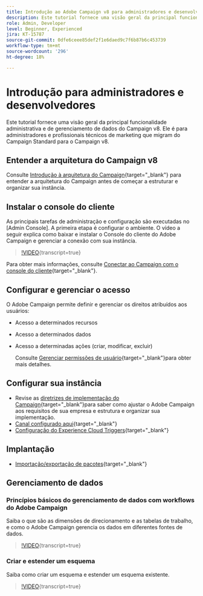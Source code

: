 ```yaml
---
title: Introdução ao Adobe Campaign v8 para administradores e desenvolvedores.
description: Este tutorial fornece uma visão geral da principal funcionalidade administrativa e de gerenciamento de dados do Campaign v8. Ele é direcionado para administradores e profissionais de marketing técnico que estão migrando do Campaign Standard para o Campaign v8.
role: Admin, Developer
level: Beginner, Experienced
jira: KT-15787
source-git-commit: 0dfe6ceee85def2f1e6daed9c7f6b87b6c453739
workflow-type: tm+mt
source-wordcount: '296'
ht-degree: 18%

---
```



# Introdução para administradores e desenvolvedores

Este tutorial fornece uma visão geral da principal funcionalidade administrativa e de gerenciamento de dados do Campaign v8. Ele é para administradores e profissionais técnicos de marketing que migram do Campaign Standard para o Campaign v8.

## Entender a arquitetura do Campaign v8

Consulte [Introdução à arquitetura do Campaign](https://experienceleague.adobe.com/pt-br/docs/campaign/campaign-v8/config/architecture/architecture){target="_blank"} para entender a arquitetura do Campaign antes de começar a estruturar e organizar sua instância.


## Instalar o console do cliente

As principais tarefas de administração e configuração são executadas no [Admin Console]. A primeira etapa é configurar o ambiente. O vídeo a seguir explica como baixar e instalar o Console do cliente do Adobe Campaign e gerenciar a conexão com sua instância.

>[!VIDEO](https://video.tv.adobe.com/v/3449886?quality=12&learn=on&captions=por_br){transcript=true}

Para obter mais informações, consulte [Conectar ao Campaign com o console do cliente](https://experienceleague.adobe.com/pt-br/docs/campaign/campaign-v8/new/connect){target="_blank"}.

## Configurar e gerenciar o acesso

O Adobe Campaign permite definir e gerenciar os direitos atribuídos aos usuários:

* Acesso a determinados recursos
* Acesso a determinados dados
* Acesso a determinadas ações (criar, modificar, excluir)

  Consulte [Gerenciar permissões de usuário](https://experienceleague.adobe.com/pt-br/docs/campaign/campaign-v8/admin/permissions/manage-permissions){target="_blank"}para obter mais detalhes.

## Configurar sua instância

* Revise as [diretrizes de implementação do Campaign](https://experienceleague.adobe.com/pt-br/docs/campaign/campaign-v8/config/implement/implement){target="_blank"}para saber como ajustar o Adobe Campaign aos requisitos de sua empresa e estrutura e organizar sua implementação.
* [Canal configurado aqui](https://experienceleague.adobe.com/pt-br/docs/campaign/campaign-v8/send/push/push-data-collection){target="_blank"}
* [Configuração do Experience Cloud Triggers](https://experienceleague.adobe.com/pt-br/docs/campaign-classic/using/integrating-with-adobe-experience-cloud/experience-triggers/about-triggers){target="_blank"}

## Implantação

* [Importação/exportação de pacotes](https://experienceleague.adobe.com/pt-br/docs/campaign/campaign-v8/developer/packages){target="_blank"}

## Gerenciamento de dados

### Princípios básicos do gerenciamento de dados com workflows do Adobe Campaign

Saiba o que são as dimensões de direcionamento e as tabelas de trabalho, e como o Adobe Campaign gerencia os dados em diferentes fontes de dados.

>[!VIDEO](https://video.tv.adobe.com/v/3452597?quality=12&learn=on&captions=por_br){transcript=true}


### Criar e estender um esquema

Saiba como criar um esquema e estender um esquema existente.

>[!VIDEO](https://video.tv.adobe.com/v/337939?quality=12&learn=on){transcript=true}
